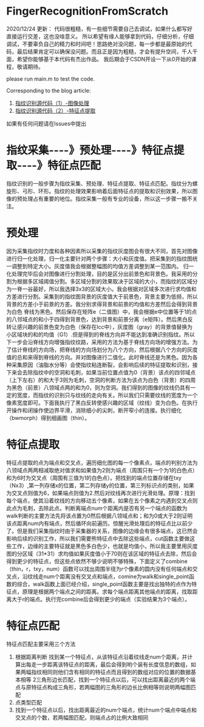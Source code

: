 # FingerRecognitionFromScratch

2020/12/24 更新：
代码很粗糙，有一些细节需要自己去调试，如果什么都写好直接运行交差，这也没啥意义。
所以希望有缘人能够拿到代码，仔细分析，仔细调试，不要辜负自己的精力和时间吧！思路绝对没问题，每一步都是最原始的代码，最后结果肯定可以确保没问题。而且正是因为粗糙，才会有提升空间，千人千面，希望你能够基于本代码有杰出作品。
我后期会于CSDN开设一下从0开始的课程，敬请期待。

please run main.m to test the code.

Corresponding to the blog article:
1. [指纹识别源代码（1）-图像处理](https://blog.csdn.net/MrCharles/article/details/79292496)
2. [指纹识别源代码（2）-特征点提取](https://blog.csdn.net/MrCharles/article/details/79300671)

如果有任何问题请在Issues中提出

# 指纹采集----》预处理----》特征点提取----》特征点匹配


指纹识别的一般步骤为指纹采集、预处理、特征点提取、特征点匹配。指纹分为螺旋形、弓形、环形。指纹的处理效果影响着后面特征点的提取和识别效果，所以图像的预处理占有重要的地位。指纹采集一般有专业的设备，所以这一步骤一搬不关注。
# 预处理
因为采集指纹时力度和各种因素所以采集的指纹灰度图会有很大不同，首先对图像进行归一化处理，归一化主要针对两个步骤：大小和灰度值。把采集到的指纹图统一调整到特定大小。灰度值我会根据整幅图的均值方差调整到某一范围内。
归一化处理完毕后会对图像进行分割处理，目的是区分出前景色和背景色。我采用的分割为根据多区域阈值分割。多区域分割的效果取决于区域的大小，而指纹的区域分为一脊一谷最好，所以我选择3x3的区域大小。我会根据对区域多次进行求均值和方差进行分割。采集到的指纹图背景的灰度值大于前景色，背景主要为低频，所以背景的方差小于前景的方差。我分别求得背景和前景的均值和方差然后会得到背景为白色 脊线为黑色。然后保存在矩阵e（二值图）中，我会根据e中位置等于1的点的八邻域点的和小于四得到背景色，达到背景和前景分离（e矩阵）。然后黑白反转让感兴趣的前景色变为白色（保存在Icc中），灰度图（gray）的背景值替换为小区域块的和的均值（G1）.但是得到的脊线方向并不能达到准确识别指纹。所以下一步会沿脊线方向增强指纹纹路，采用的方法为基于脊线方向场的增强方法。为了估计脊线的方向场，把脊线的方向场划分为八个方向，然后根据八个方向的灰度值的总和来得到脊线的方向。并对图像进行二值化。此时脊线还是为黑色。因为各种采集原因（油脂水分等）会使指纹粘连断裂，会影响后续的特征提取和识别，接下来会去除指纹中的空洞和毛刺，如果当前位置点值为0（背景）该点的四邻域点（上下左右）的和大于3则为毛刺，空洞的判断方法为该点为白色（背景）的四周为黑色（前景）八领域点两的和为0，则为空洞。我们得到的图像的纹线仍具有一定的宽度，而指纹的识别只与纹线的走向有关。所以我们只需要纹线的宽度为一个像素宽度即可。下面我执行了黑白反转使感兴趣的区域（纹线）变为白色。在执行开操作和闭操作使边界平滑，消除细小的尖刺，断开窄小的连接。执行细化（bwmorph）得到细画图（thin）。
# 特征点提取
特征点提取的点为端点和交叉点，遍历细化图的每一个像素点，端点的判别方法为八领域点两两相减取绝对值求和如果值为2则为端点（周围只有一个为1的白色点）和为6时为交叉点（周围有三值为1的白色点）。把找到的端点位置存储在txy（Nx3）,第一列存储x的位置，第二列存储y的位置，第三列标识点的类别，如果为交叉点则值为6，如果端点则值为2.然后对纹线再次进行光滑处理。原理：找到每个端点，使其沿着纹线的方向移动五个像素，如果在五个像素之内遇到交叉点则此点为毛刺，去除此点。判断离端点num个距离内是否有另一个端点的函数为walk判断的主要方法先将该点置为0然后根据八领域点和；和为0或大于2则证明该点距离num内有端点，然后循环向前遍历。惊醒光滑处理后的特征点比以前少了。但是我们采集指纹时由于采集器的关系，图像的边缘会有很多端点，这已然会影响后续的识别工作，所以我们需要熊特征点中去除这些端点，cut函数主要做这些工作，边缘的主要特征就是黑色多白色少，也就是均值小，所以我主要里用灰度图的分区域（31*31）求均值如果灰度值小于70则在该区域的特征点去除，然后会得到更少的特征点，但这些点依然不够少说明不够特殊，下面定义了combine（thin，r，txy，num）函数可以找出周围半径为r个像素的圆内没有任何端点和交叉点，沿纹线走num个距离没有交叉点和端点，comine为walk和single_point函数的综合，walk函数上面已经介绍，single_point函数主要是找出独特的点作为特征点，原理是根据两个端点之间的距离。求每个端点距离其他端点的距离，找取距离大于r的端点。执行完combine后会得到更少的端点（实验结果为3个端点）。
# 特征点匹配
特征点匹配主要采用三个方法
1.	根据距离判断
找到某一个特征点，从该特征点沿着纹线走num个距离，并计算出每走一步距离该特征点的距离，最后会得到哟个装有长度信息的数组，如果两幅指纹相同则他们含有相同的特征点而且得到的数组对应的位置的数据基本相等
2三角形边长匹配，找到一个特征点以后，可以找出距离最近的两个端点与原特征点构成三角形，若两幅图的三角形的边长比例相等则说明两幅图匹配
3.	点类型匹配
4.	找到一个特征点以后，找出距离最近的num个端点，统计num个端点中端点和交叉点的个数，若两幅图匹配，则端点占的比例大致相同
